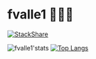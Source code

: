 # fvalle1 🧑🏼‍💻

[![StackShare](http://img.shields.io/badge/tech-stack-0690fa.svg?style=flat)](https://stackshare.io/fvalle1/my-stack)


![fvalle1'stats](https://github-readme-stats.vercel.app/api?username=fvalle1&theme=dark&show_icons=true&count_private=true&hide=contribs)
[![Top Langs](https://github-readme-stats.vercel.app/api/top-langs/?username=fvalle1&langs_count=20&theme=dark&hide=jupyter%20notebook,Mathematica,html,css,tex,objective-c%2B%2B&layout=compact)](https://github.com/anuraghazra/github-readme-stats)


<!--
**fvalle1/fvalle1** is a ✨ _special_ ✨ repository because its `README.md` (this file) appears on your GitHub profile.

Here are some ideas to get you started:

- 🔭 I’m currently working on ...
- 🌱 I’m currently learning ...
- 👯 I’m looking to collaborate on ...
- 🤔 I’m looking for help with ...
- 💬 Ask me about ...
- 📫 How to reach me: ...
- 😄 Pronouns: ...
- ⚡ Fun fact: ...
-->
